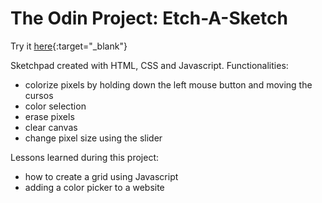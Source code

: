# The Odin Project: Etch-A-Sketch

Try it [here](https://ilgatto88.github.io/etch-a-sketch/){:target="_blank"}

Sketchpad created with HTML, CSS and Javascript. Functionalities:
- colorize pixels by holding down the left mouse button and moving the cursos
- color selection
- erase pixels
- clear canvas
- change pixel size using the slider

Lessons learned during this project:
- how to create a grid using Javascript
- adding a color picker to a website